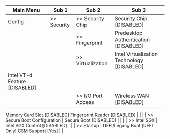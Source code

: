 | Main Menu | Sub 1       | Sub 2                                           | Sub 3                                                                               |
| --------- | ----------- | ----------------------------------------------- | ----------------------------------------------------------------------------------- |
| Config    | >> Security | >> Security Chip                                | Security Chip [DISABLED]                                                            |
|           |             | >> Fingerprint                                  | Predesktop Authentication [DISABLED]                                                |
|           |             | >> Virtualization                               | Intel Virtualization Technology [DISABLED]
Intel VT-d Feature [DISABLED]            |
|           |             | >> I/O Port Access                              | Wireless WAN [DISABLED]
Memory Card Slot [DISABLED]
Fingerprint Reader [DISABLED]   |
|           |             | >> Secure Boot Configuration                    | Secure Boot [DISABLED]                                                              |
|           |             | >> Intel SGX                                    | Intel SGX Control [DISABLED]                                                        |
|           | >> Startup  | UEFI/Legacy Boot [UEFI Only]
CSM Support [Yes]  |                                                                                     |

